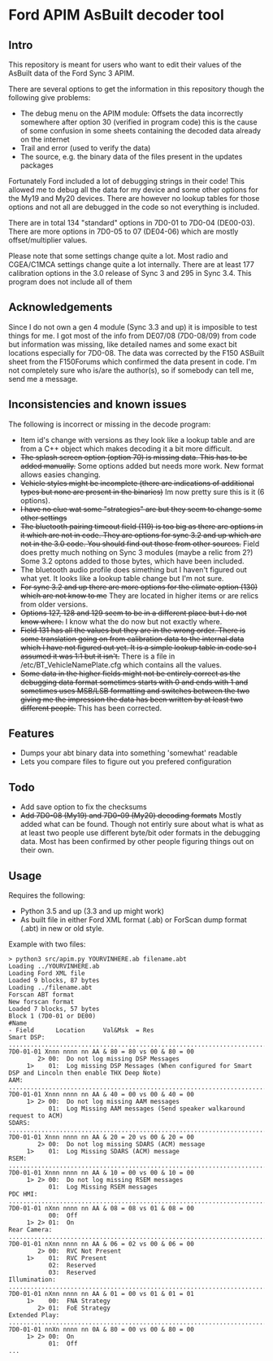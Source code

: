 # Ford APIM AsBuilt decoder tool
## Intro
This repository is meant for users who want to edit their values of the AsBuilt data of the Ford Sync 3 APIM.

There are several options to get the information in this repository though the following give problems:

- The debug menu on the APIM module: Offsets the data incorrectly somewhere after option 30 (verified in program code) this is the cause of some confusion in some sheets containing the decoded data already on the internet
- Trail and error (used to verify the data)
- The source, e.g. the binary data of the files present in the updates packages

Fortunately Ford included a lot of debugging strings in their code! This allowed me to debug all the data for my device and some other options for the My19 and My20 devices. There are however no lookup tables for those options and not all are debugged in the code so not everything is included.

There are in total 134 "standard" options in 7D0-01 to 7D0-04 (DE00-03). There are more options in 7D0-05 to 07 (DE04-06) which are mostly offset/multiplier values.

Please note that some settings change quite a lot. Most radio and CGEA/C1MCA settings change quite a lot internally. There are at least 177 calibration options in the 3.0 release of Sync 3 and 295 in Sync 3.4. This program does not include all of them

## Acknowledgements

Since I do not own a gen 4 module (Sync 3.3 and up) it is imposible to test things for me. I got most of the info from DE07/08 (7D0-08/09) from code but information was missing, like detailed names and some exact bit locations especially for 7D0-08. The data was corrected by the F150 ASBuilt sheet from the F150Forums which confirmed the data present in code. I'm not completely sure who is/are the author(s), so if somebody can tell me, send me a message.



## Inconsistencies and known issues
The following is incorrect or missing in the decode program:
- Item id's change with versions as they look like a lookup table and are from a C++ object which makes decoding it a bit more difficult.
- ~~The splash screen option (option 70) is missing data. This has to be added manually.~~ Some options added but needs more work. New format allows easies changing.
- ~~Vehicle styles might be incomplete (there are indications of additional types but none are present in the binaries)~~ Im now pretty sure this is it (6 options).
- ~~I have no clue wat some "strategies" are but they seem to change some other settings~~
- ~~The bluetooth pairing timeout field (119) is too big as there are options in it which are not in code. They are options for sync 3.2 and up which are not in the 3.0 code. You should find out those from other sources.~~ Field does pretty much nothing on Sync 3 modules (maybe a relic from 2?) Some 3.2 optons added to those bytes, which have been included.
- The bluetooth audio profile does simething but I haven't figured out what yet. It looks like a lookup table change but I'm not sure.
- ~~For sync 3.2 and up there are more options for the climate option (130) which are not know to me~~ They are located in higher items or are relics from older versions.
- ~~Options 127, 128 and 129 seem to be in a different place but I do not know where.~~ I know what the do now but not exactly where.
- ~~Field 131 has all the values but they are in the wrong order. There is some translation going on from calibration data to the internal data which I have not figured out yet. It is a simple lookup table in code so I assumed it was 1:1 but it isn't.~~ There is a file in /etc/BT_VehicleNamePlate.cfg which contains all the values.
- ~~Some data in the higher fields might not be entirely correct as the debugging data format sometimes starts with 0 and ends with 1 and sometimes uses MSB/LSB formatting and switches between the two giving me the impression the data has been written by at least two different people.~~ This has been corrected.

## Features
- Dumps your abt binary data into something 'somewhat' readable
- Lets you compare files to figure out you prefered configuration

## Todo
- Add save option to fix the checksums
- ~~Add 7D0-08 (My19) and 7D0-09 (My20) decoding formats~~ Mostly added what can be found. Though not entirly sure about what is what as at least two people use different byte/bit oder formats in the debugging data. Most has been confirmed by other people figuring things out on their own.

## Usage
Requires the following:
- Python 3.5 and up (3.3 and up might work)
- As built file in either Ford XML format (.ab) or ForScan dump format (.abt) in new or old style.

Example with two files:
```
> python3 src/apim.py YOURVINHERE.ab filename.abt 
Loading ../YOURVINHERE.ab
Loading Ford XML file
Loaded 9 blocks, 87 bytes
Loading ../filename.abt
Forscan ABT format
New forscan format
Loaded 7 blocks, 57 bytes
Block 1 (7D0-01 or DE00)
#Name                                                                                              - Field      Location     Val&Msk  = Res
Smart DSP: ......................................................................................... 7D0-01-01 Xnnn nnnn nn AA & 80 = 80 vs 00 & 80 = 00
        2> 00:	Do not log missing DSP Messages
     1>    01:	Log missing DSP Messages (When configured for Smart DSP and Lincoln then enable THX Deep Note)
AAM: ............................................................................................... 7D0-01-01 Xnnn nnnn nn AA & 40 = 00 vs 00 & 40 = 00
     1> 2> 00:	Do not log missing AAM messages
           01:	Log Missing AAM messages (Send speaker walkaround request to ACM)
SDARS: ............................................................................................. 7D0-01-01 Xnnn nnnn nn AA & 20 = 20 vs 00 & 20 = 00
        2> 00:	Do not log missing SDARS (ACM) message
     1>    01:	Log Missing SDARS (ACM) message
RSEM: .............................................................................................. 7D0-01-01 Xnnn nnnn nn AA & 10 = 00 vs 00 & 10 = 00
     1> 2> 00:	Do not log missing RSEM messages
           01:	Log Missing RSEM messages
PDC HMI: ........................................................................................... 7D0-01-01 nXnn nnnn nn AA & 08 = 08 vs 01 & 08 = 00
           00:	Off
     1> 2> 01:	On
Rear Camera: ....................................................................................... 7D0-01-01 nXnn nnnn nn AA & 06 = 02 vs 00 & 06 = 00
        2> 00:	RVC Not Present
     1>    01:	RVC Present
           02:	Reserved
           03:	Reserved
Illumination: ...................................................................................... 7D0-01-01 nXnn nnnn nn AA & 01 = 00 vs 01 & 01 = 01
     1>    00:	FNA Strategy
        2> 01:	FoE Strategy
Extended Play: ..................................................................................... 7D0-01-01 nnXn nnnn nn 0A & 80 = 00 vs 00 & 80 = 00
     1> 2> 00:	On
           01:	Off
...
```


